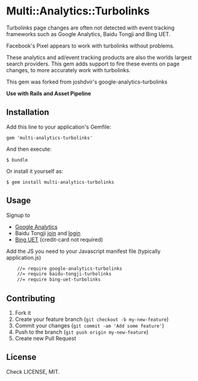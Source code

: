 # Multi::Analytics::Turbolinks

Turbolinks page changes are often not detected with event tracking frameworks such as
Google Analytics, Baidu Tongji and Bing UET.

Facebook's Pixel appears to work with turbolinks without problems.

These analytics and ad/event tracking products are also the
worlds largest search providers. This gem adds support to fire these
events on page changes, to more accurately work with turbolinks.

This gem was forked from joshdvir's google-analytics-turbolinks

**Use with Rails and Asset Pipeline**

## Installation

Add this line to your application's Gemfile:

    gem 'multi-analytics-turbolinks'

And then execute:

    $ bundle

Or install it yourself as:

    $ gem install multi-analytics-turbolinks

## Usage

Signup to

  * [Google Analytics](http://analytics.google.com/)
  * Baidu Tongji [join](http://tongji.baidu.com/open/api/more?p=howToJoin) and [login](http://tongji.baidu.com/web/welcome/login)
  * [Bing UET](https://secure.bingads.microsoft.com/) (credit-card not required)

Add the JS you need to your Javascript manifest file (typically application.js)

```html
	//= require google-analytics-turbolinks
	//= require baidu-tongji-turbolinks
	//= require bing-uet-turbolinks
```

## Contributing

1. Fork it
2. Create your feature branch (`git checkout -b my-new-feature`)
3. Commit your changes (`git commit -am 'Add some feature'`)
4. Push to the branch (`git push origin my-new-feature`)
5. Create new Pull Request

## License

Check LICENSE, MIT.
